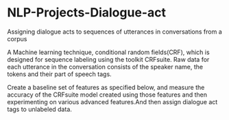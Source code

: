# NLP-Projects-Dialogue-act
Assigning dialogue acts to sequences of utterances in conversations from a corpus

A Machine learning technique, conditional random fields(CRF), which is designed for sequence labeling using the toolkit CRFsuite. 
Raw data for each utterance in the conversation consists of the speaker name, the tokens and their part of speech tags.

Create a baseline set of features as specified below, and measure the accuracy of the CRFsuite model created using those features and then experimenting on various advanced features.And then assign dialogue act tags to unlabeled data.
